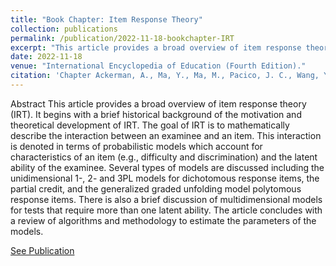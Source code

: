```yaml
---
title: "Book Chapter: Item Response Theory"
collection: publications
permalink: /publication/2022-11-18-bookchapter-IRT
excerpt: "This article provides a broad overview of item response theory (IRT) "
date: 2022-11-18
venue: "International Encyclopedia of Education (Fourth Edition)."
citation: 'Chapter Ackerman, A., Ma, Y., Ma, M., Pacico, J. C., Wang, Y., Xu, G., Ye, T.,Zhang, J., Zheng, M. (2022). Item Response Theory. In Editor R. J. Tierney, F. Rizvi, K. Ercikan. (Ed.) International Encyclopedia of Education (Fourth Edition, 72-85). Elsevier. https://doi.org/10.1016/B978-0-12-818630-5.10010-7'
---
```


Abstract
This article provides a broad overview of item response theory (IRT). It begins with a brief historical background of the motivation and theoretical development of IRT. The goal of IRT is to mathematically describe the interaction between an examinee and an item. This interaction is denoted in terms of probabilistic models which account for characteristics of an item (e.g., difficulty and discrimination) and the latent ability of the examinee. Several types of models are discussed including the unidimensional 1-, 2- and 3PL models for dichotomous response items, the partial credit, and the generalized graded unfolding model polytomous response items. There is also a brief discussion of multidimensional models for tests that require more than one latent ability. The article concludes with a review of algorithms and methodology to estimate the parameters of the models.

[See Publication](https://doi.org/10.1016/B978-0-12-818630-5.10010-7)
